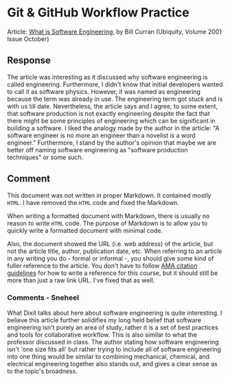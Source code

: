 # Git & GitHub Workflow Practice

Article: [What is Software Engineering](https://ubiquity.acm.org/article.cfm?id=763745), by Bill Curran (Ubiquity, Volume 2001 Issue October)

## Response

The article was interesting as it discussed why software engineering is called engineering. Furthermore, I didn't know that initial developers wanted to call it as software physics. However, it was named as engineering because the term was already in use. The engineering term got stuck and is with us till date. Nevertheless, the article says and I agree, to some extent, that software production is not exactly engineering despite the fact that there might be some principles of engineering which can be significant in building a software. I liked the analogy made by the author in the article: "A software engineer is no more an engineer than a novelist is a word engineer." Furthermore, I stand by the author's opinion that maybe we are better off naming software engineering as "software production techniques" or some such.

## Comment

This document was not written in proper Markdown. It contained mostly `HTML`. I have removed the `HTML` code and fixed the Markdown.

When writing a formatted document with Markdown, there is usually no reason to write `HTML` code. The purpose of Markdown is to allow you to quickly write a formatted document with minimal code.

Also, the document showed the URL (i.e. web address) of the article, but not the article title, author, publication date, etc. When referring to an article in any writing you do - formal or informal -, you should give some kind of fuller reference to the article. You don't have to follow [AMA citation guidelines](https://www.scribbr.com/ama/ama-website-citation/) for how to write a reference for this course, but it should still be more than just a raw link URL. I've fixed that as well.

### Comments - Sneheel
What Dixit talks about here about software engineering is quite interesting. I believe this article further solidifies my long held belief that software engineering isn't purely an area of study, rather it is a set of best practices and tools for collaborative workflow. This is also similar to what the professor discussed in class. The author stating how software engineering isn't 'one size fits all' but rather trying to include all of software engineering into one thing would be similar to combining mechanical, chemical, and electrical engineering together also stands out, and gives a clear sense as to the topic's broadness. 
